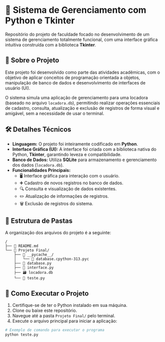# 🐍 Sistema de Gerenciamento com Python e Tkinter

Repositório do projeto de faculdade focado no desenvolvimento de um sistema de gerenciamento totalmente funcional, com uma interface gráfica intuitiva construída com a biblioteca **Tkinter**.

## 🎯 Sobre o Projeto

Este projeto foi desenvolvido como parte das atividades acadêmicas, com o objetivo de aplicar conceitos de programação orientada a objetos, manipulação de banco de dados e desenvolvimento de interfaces de usuário (UI).

O sistema simula uma aplicação de gerenciamento para uma locadora (baseado no arquivo `locadora.db`), permitindo realizar operações essenciais de cadastro, consulta, atualização e exclusão de registros de forma visual e amigável, sem a necessidade de usar o terminal.

## 🛠️ Detalhes Técnicos

* **Linguagem:** O projeto foi inteiramente codificado em **Python**.
* **Interface Gráfica (UI):** A interface foi criada com a biblioteca nativa do Python, **Tkinter**, garantindo leveza e compatibilidade.
* **Banco de Dados:** Utiliza **SQLite** para armazenamento e gerenciamento dos dados (`locadora.db`).
* **Funcionalidades Principais:**
    * 🖥️ Interface gráfica para interação com o usuário.
    * ➕ Cadastro de novos registros no banco de dados.
    * 🔍 Consulta e visualização de dados existentes.
    * ✏️ Atualização de informações de registros.
    * 🗑️ Exclusão de registros do sistema.

## 📂 Estrutura de Pastas

A organização dos arquivos do projeto é a seguinte:

```
/
├── 📄 README.md
└── 📁 Projeto Final/
    ├── 📁 __pycache__/
    │   └── 📄 database.cpython-313.pyc
    ├── 🐍 database.py
    ├── 🐍 interface.py
    ├── 🗃️ locadora.db
    └── 🐍 teste.py
```

## 🚀 Como Executar o Projeto

1.  Certifique-se de ter o Python instalado em sua máquina.
2.  Clone ou baixe este repositório.
3.  Navegue até a pasta `Projeto Final/` pelo terminal.
4.  Execute o arquivo principal para iniciar a aplicação:

```bash
# Exemplo de comando para executar o programa
python teste.py
```
